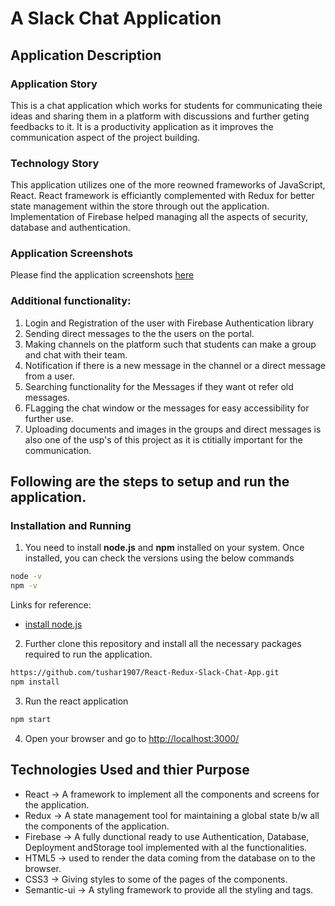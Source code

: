 # A Slack Chat Application

## Application Description

### Application Story
This is a chat application which works for students for communicating theie ideas and sharing them in a platform with discussions and further geting feedbacks to it. It is a productivity application as it improves the communication aspect of the project building.

### Technology Story
This application utilizes one of the more reowned frameworks of JavaScript, React. React framework is efficiantly complemented with Redux for better state management within the store through out the application. Implementation of Firebase helped managing all the aspects of security, database and authentication.

### Application Screenshots
Please find the application screenshots [here](https://github.com/tushar1907/React-Redux-Slack-Chat-App/tree/master/Application%20Screenshots)

### Additional functionality:
1. Login and  Registration of the user with Firebase Authentication library
2. Sending direct messages to the the users on the portal.
3. Making channels on the platform such that students can make a group and chat with their team.
4. Notification if there is a new message in the channel or a direct message from a user.
5. Searching functionality for the Messages if they want ot refer old messages.
6. FLagging the chat window or the messages for easy accessibility for further use.
7. Uploading documents and images in the groups and direct messages is also one of the usp's of this project as it is ctitially important for the communication.


## Following are the steps to setup and run the application.

### Installation and Running
1. You need to install **node.js** and **npm** installed on your system. Once installed, you can check the versions using the below commands

```sh
node -v
npm -v
```
Links for reference:
* [install node.js](https://nodejs.org/en/download/)

2. Further clone this repository and install all the necessary packages required to run the application.

```sh
https://github.com/tushar1907/React-Redux-Slack-Chat-App.git
npm install
```

3. Run the react application

```sh
npm start
```

4. Open your browser and go to [http://localhost:3000/](http://localhost:3000/)

## Technologies Used and thier Purpose

* React -> A framework to implement all the components and screens for the application.
* Redux -> A state management tool for maintaining a global state b/w all the components of the application.
* Firebase -> A fully dunctional ready to use Authentication, Database, Deployment andStorage tool implemented with al the functionalities.
* HTML5 -> used to render the data coming from the database on to the browser.
* CSS3 -> Giving styles to some of the pages of the components.
* Semantic-ui -> A styling framework to provide all the styling and tags.
